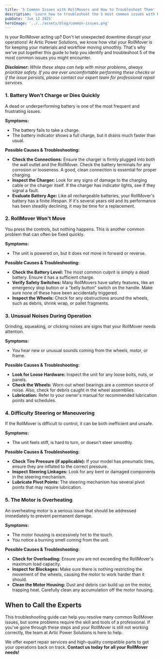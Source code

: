 ```yaml
---
title: '5 Common Issues with RollMovers and How to Troubleshoot Them'
description: 'Learn how to troubleshoot the 5 most common issues with RollMovers. This guide from Artic Power Solutions helps you diagnose and solve problems quickly.'
pubDate: 'Jun 12 2025'
heroImage: '../../assets/blog/common-issues.png'
---
```


Is your RollMover acting up? Don't let unexpected downtime disrupt your operations! At Artic Power Solutions, we know how vital your RollMover is for keeping your materials and workflow moving smoothly. That's why we've put together this guide to help you identify and troubleshoot 5 of the most common issues you might encounter.

***Disclaimer:*** *While these steps can help with minor problems, always prioritize safety. If you are ever uncomfortable performing these checks or if the issue persists, please contact our expert team for professional repair services.*

### 1. Battery Won't Charge or Dies Quickly

A dead or underperforming battery is one of the most frequent and frustrating issues.

**Symptoms:**
- The battery fails to take a charge.
- The battery indicator shows a full charge, but it drains much faster than usual.

**Possible Causes & Troubleshooting:**

-   **Check the Connections:** Ensure the charger is firmly plugged into both the wall outlet and the RollMover. Check the battery terminals for any corrosion or looseness. A good, clean connection is essential for proper charging.
-   **Inspect the Charger:** Look for any signs of damage to the charging cable or the charger itself. If the charger has indicator lights, see if they signal a fault.
-   **Evaluate Battery Age:** Like all rechargeable batteries, your RollMover's battery has a finite lifespan. If it's several years old and its performance has been steadily declining, it may be time for a replacement.

### 2. RollMover Won't Move

You press the controls, but nothing happens. This is another common problem that can often be fixed quickly.

**Symptoms:**
- The unit is powered on, but it does not move in forward or reverse.

**Possible Causes & Troubleshooting:**

-   **Check the Battery Level:** The most common culprit is simply a dead battery. Ensure it has a sufficient charge.
-   **Verify Safety Switches:** Many RollMovers have safety features, like an emergency stop button or a "belly button" switch on the handle. Make sure none of these have been accidentally triggered.
-   **Inspect the Wheels:** Check for any obstructions around the wheels, such as debris, shrink wrap, or pallet fragments.

### 3. Unusual Noises During Operation

Grinding, squeaking, or clicking noises are signs that your RollMover needs attention.

**Symptoms:**
- You hear new or unusual sounds coming from the wheels, motor, or frame.

**Possible Causes & Troubleshooting:**

-   **Look for Loose Hardware:** Inspect the unit for any loose bolts, nuts, or panels.
-   **Check the Wheels:** Worn-out wheel bearings are a common source of noise. Also, check for debris caught in the wheel assemblies.
-   **Lubrication:** Refer to your owner's manual for recommended lubrication points and schedules.

### 4. Difficulty Steering or Maneuvering

If the RollMover is difficult to control, it can be both inefficient and unsafe.

**Symptoms:**
- The unit feels stiff, is hard to turn, or doesn't steer smoothly.

**Possible Causes & Troubleshooting:**

-   **Check Tire Pressure (if applicable):** If your model has pneumatic tires, ensure they are inflated to the correct pressure.
-   **Inspect Steering Linkages:** Look for any bent or damaged components in the steering mechanism.
-   **Lubricate Pivot Points:** The steering mechanism has several pivot points that may require lubrication.

### 5. The Motor is Overheating

An overheating motor is a serious issue that should be addressed immediately to prevent permanent damage.

**Symptoms:**
- The motor housing is excessively hot to the touch.
- You notice a burning smell coming from the unit.

**Possible Causes & Troubleshooting:**

-   **Check for Overloading:** Ensure you are not exceeding the RollMover's maximum load capacity.
-   **Inspect for Blockages:** Make sure there is nothing restricting the movement of the wheels, causing the motor to work harder than it should.
-   **Clean the Motor Housing:** Dust and debris can build up on the motor, trapping heat. Carefully clean any accumulation off the motor housing.

## When to Call the Experts

This troubleshooting guide can help you resolve many common RollMover issues, but some problems require the skill and tools of a professional. If you've gone through these steps and your RollMover is still not working correctly, the team at Artic Power Solutions is here to help.

We offer expert repair services and high-quality compatible parts to get your operations back on track. **Contact us today for all your RollMover needs!**